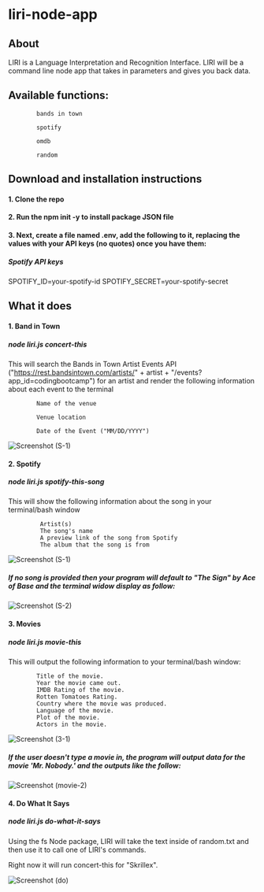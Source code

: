 
# liri-node-app
## About
LIRI is a Language Interpretation and Recognition Interface. LIRI will be a command line node app that takes in parameters and gives you back data.

## Available functions:

            bands in town

            spotify

            omdb

            random

## Download and installation instructions
#### 1. Clone the repo
#### 2. Run the npm init -y to install package JSON file
#### 3. Next, create a file named .env, add the following to it, replacing the values with your API keys (no quotes) once you have them:

##### Spotify API keys
SPOTIFY_ID=your-spotify-id
SPOTIFY_SECRET=your-spotify-secret


## What it does
#### 1. Band in Town
##### node liri.js concert-this <insert artist>
This will search the Bands in Town Artist Events API ("https://rest.bandsintown.com/artists/" + artist + "/events?app_id=codingbootcamp") for an artist and render the following information about each event to the terminal

            Name of the venue

            Venue location

            Date of the Event ("MM/DD/YYYY")

![Screenshot (S-1)](https://user-images.githubusercontent.com/47795010/55131745-22010f00-50dd-11e9-9b46-b098580c583a.png) 

#### 2. Spotify

##### node liri.js spotify-this-song <insert song title>

This will show the following information about the song in your terminal/bash window

             Artist(s)
             The song's name
             A preview link of the song from Spotify
             The album that the song is from
   
    
![Screenshot (S-1)](https://user-images.githubusercontent.com/47795010/55131745-22010f00-50dd-11e9-9b46-b098580c583a.png)

#####  If no song is provided then your program will default to "The Sign" by Ace of Base and the terminal widow display as follow:

![Screenshot (S-2)](https://user-images.githubusercontent.com/47795010/55131750-25949600-50dd-11e9-9327-70aff6834b70.png)

#### 3. Movies

##### node liri.js movie-this <insert movie title>

This will output the following information to your terminal/bash window:
      
            Title of the movie.
            Year the movie came out.
            IMDB Rating of the movie.
            Rotten Tomatoes Rating.
            Country where the movie was produced.
            Language of the movie.
            Plot of the movie.
            Actors in the movie.
  

![Screenshot (3-1)](https://user-images.githubusercontent.com/47795010/55131754-29c0b380-50dd-11e9-94fc-a4237ede3b58.png)

#####  If the user doesn't type a movie in, the program will output data for the movie 'Mr. Nobody.' and the outputs like the follow:

![Screenshot (movie-2)](https://user-images.githubusercontent.com/47795010/55131770-32b18500-50dd-11e9-8772-ac04de559049.png)

#### 4. Do What It Says

##### node liri.js do-what-it-says

Using the fs Node package, LIRI will take the text inside of random.txt and then use it to call one of LIRI's commands.

Right now it will run concert-this for "Skrillex".

![Screenshot (do)](https://user-images.githubusercontent.com/47795010/55131778-3b09c000-50dd-11e9-844f-e77b6bca8f54.png)


